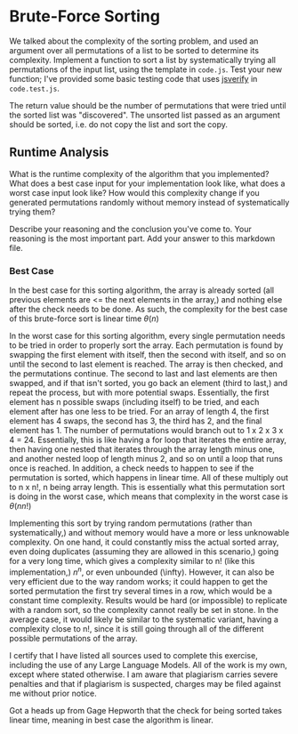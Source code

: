 # Brute-Force Sorting

We talked about the complexity of the sorting problem, and used an argument over
all permutations of a list to be sorted to determine its complexity. Implement
a function to sort a list by systematically trying all permutations of the input
list, using the template in `code.js`. Test your new function; I've provided
some basic testing code that uses [jsverify](https://jsverify.github.io/) in
`code.test.js`.

The return value should be the number of permutations that were tried until the
sorted list was "discovered". The unsorted list passed as an argument should be
sorted, i.e. do not copy the list and sort the copy.

## Runtime Analysis

What is the runtime complexity of the algorithm that you implemented? What does
a best case input for your implementation look like, what does a worst case
input look like? How would this complexity change if you generated permutations
randomly without memory instead of systematically trying them?

Describe your reasoning and the conclusion you've come to. Your reasoning is the
most important part. Add your answer to this markdown file.


### Best Case

In the best case for this sorting algorithm, the array is already sorted (all previous elements are <= the next elements in the array,) and nothing else after the check needs to be done. As such, the complexity for the best case of this brute-force sort is linear time $\theta(n)$

In the worst case for this sorting algorithm, every single permutation needs to be tried in order to properly sort the array. Each permutation is found by swapping the first element with itself, then the second with itself, and so on until the second to last element is reached. The array is then checked, and the permutations continue. The second to last and last elements are then swapped, and if that isn't sorted, you go back an element (third to last,) and repeat the process, but with more potential swaps. Essentially, the first element has n possible swaps (including itself) to be tried, and each element after has one less to be tried. For an array of length 4, the first element has 4 swaps, the second has 3, the third has 2, and the final element has 1. The number of permutations would branch out to 1 x 2 x 3 x 4 = 24. Essentially, this is like having a for loop that iterates the entire array, then having one nested that iterates through the array length minus one, and another nested loop of length minus 2, and so on until a loop that runs once is reached. In addition, a check needs to happen to see if the permutation is sorted, which happens in linear time. All of these multiply out to n x n!, n being array length. This is essentially what this permutation sort is doing in the worst case, which means that complexity in the worst case is $\theta (nn!)$

Implementing this sort by trying random permutations (rather than systematically,) and without memory would have a more or less unknowable complexity. On one hand, it could constantly miss the actual sorted array, even doing duplicates (assuming they are allowed in this scenario,) going for a very long time, which gives a complexity similar to n! (like this implementation,) $n^n$, or even unbounded (\infty). However, it can also be very efficient due to the way random works; it could happen to get the sorted permutation the first try several times in a row, which would be a constant time complexity. Results would be hard (or impossible) to replicate with a random sort, so the complexity cannot really be set in stone. In the average case, it would likely be similar to the systematic variant, having a complexity close to n!, since it is still going through all of the different possible permutations of the array. 

I certify that I have listed all sources used to complete this exercise, including the use of any Large Language Models. All of the work is my own, except where stated otherwise. I am aware that plagiarism carries severe penalties and that if plagiarism is suspected, charges may be filed against me without prior notice.

Got a heads up from Gage Hepworth that the check for being sorted takes linear time, meaning in best case the algorithm is linear. 
